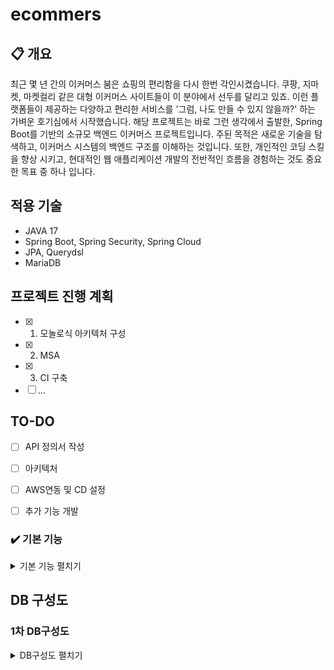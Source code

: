 # ecommers

## 📋 개요
최근 몇 년 간의 이커머스 붐은 쇼핑의 편리함을 다시 한번 각인시켰습니다. 쿠팡, 지마켓, 마켓컬리 같은 대형 이커머스 사이트들이 이 분야에서 선두를 달리고 있죠. 이런 플랫폼들이 제공하는 다양하고 편리한 서비스를 '그럼, 나도 만들 수 있지 않을까?' 하는 가벼운 호기심에서 시작했습니다. 해당 프로젝트는 바로 그런 생각에서 출발한, Spring Boot를 기반의 소규모 백엔드 이커머스 프로젝트입니다. 주된 목적은 새로운 기술을 탐색하고, 이커머스 시스템의 백엔드 구조를 이해하는 것입니다. 또한, 개인적인 코딩 스킬을 향상 시키고, 현대적인 웹 애플리케이션 개발의 전반적인 흐름을 경험하는 것도 중요한 목표 중 하나 입니다.


## 적용 기술
- JAVA 17
- Spring Boot, Spring Security, Spring Cloud
- JPA, Querydsl
- MariaDB


## 프로젝트 진행 계획
- [x] 1. 모놀로식 아키텍처 구성
- [x] 2. MSA
- [x] 3. CI 구축
- [ ] ...

## TO-DO
- [ ] API 정의서 작성
- [ ] 아키텍처
- [ ] AWS연동 및 CD 설정
- [ ] 추가 기능 개발


### ✔️ 기본 기능
<details>
<summary>기본 기능 펼치기</summary>
<div markdown="1">
</br>

***회원***
- [x] 회원 가입
- [x] 로그인
- [x] 내 정보 조회

***상품(공통)***
- [x] 상품 조회
- [x] 상품 목록 검색
- [x] 전체 카테고리 조회

***상품(리셀러)***
- [x] 상품 등록
- [x] 상품 수정
- [x] 상품 삭제

***상품(관리자)***
- [ ] 카테고리 등록

***주문***
- [x] 주문하기
- [x] 주문 목록 조회
- [x] 주문 상세 조회

</br>

</div>
</details>


## DB 구성도

### 1차 DB구성도

<details>
<summary>DB구성도 펼치기</summary>
<div markdown="1">
</br>
<p align="center">
  <img src="https://github.com/KYUSUNG-KIM/ecommers/assets/37990443/8abc5773-2e94-4b8a-9366-75705519e3de">
</p>

</br>
</div>
</details>
